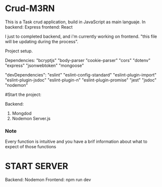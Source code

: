 # Crud-M3RN

This is a Task crud application, build in JavaScript as main languaje. 
In backend: Express 
frontend: React

I just to completed backend, and i'm currently working on frontend. "this file will be updating during the process". 

Project setup.

Dependencies:
    "bcryptjs"
    "body-parser
    "cookie-parser"
    "cors"
    "dotenv"
    "express"
    "jsonwebtoken"
    "mongoose"
    
"devDependencies": 
    "eslint"
    "eslint-config-standard"
    "eslint-plugin-import"
    "eslint-plugin-jsdoc"
    "eslint-plugin-n"
    "eslint-plugin-promise"
    "jest"
    "jsdoc"
    "nodemon"
  

#Start the project:

Backend:
1. Mongdod
2. Nodemon Server.js

### Note ##

Every function is intuitive and you have a brif information about what to expect of those functions


# START SERVER

Backend: Nodemon
Frontend: npm run dev
